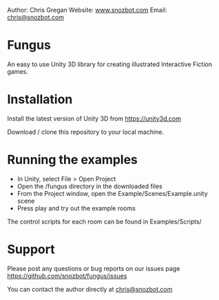 Author: Chris Gregan
Website: www.snozbot.com
Email: chris@snozbot.com

Fungus
======

An easy to use Unity 3D library for creating illustrated Interactive Fiction games.

Installation
============

Install the latest version of Unity 3D from https://unity3d.com

Download / clone this repository to your local machine.

Running the examples
====================

- In Unity, select File > Open Project
- Open the /fungus directory in the downloaded files
- From the Project window, open the Example/Scenes/Example.unity scene
- Press play and try out the example rooms

The control scripts for each room can be found in Examples/Scripts/

Support
=======

Please post any questions or bug reports on our issues page
https://github.com/snozbot/fungus/issues

You can contact the author directly at chris@snozbot.com
